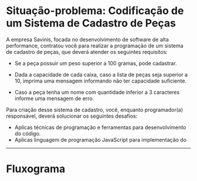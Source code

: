 # Situação-problema: Codificação de um Sistema de Cadastro de Peças



A empresa Savinis, focada no desenvolvimento de software de alta performance, contratou você para realizar a programação de um sistema de cadastro de peças, que deverá atender os seguintes requisitos:

* Se a peça possuir um peso superior a 100 gramas, pode cadastrar.

* Dada a capacidade de cada caixa, caso a lista de peças seja superior a 10, imprima uma mensagem informando não ter capacidade suficiente.

* Caso a peça tenha um nome com quantidade inferior a 3 caracteres informe uma mensagem de erro.

Para criação desse sistema de cadastro, você, enquanto programador(a) responsável, deverá solucionar os seguintes desafios:

* Aplicas técnicas de programação e ferramentas para desenvolvimento do código.
* Aplicas linguagem de programação JavaScript para implementação do
-------------------------------------------------------------------------------
# Fluxograma 



